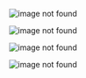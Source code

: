 ![image not found](https://cdn.discordapp.com/attachments/777783416346902538/949880676000362576/unknown.png)

![image not found](https://cdn.discordapp.com/attachments/777783416346902538/949880883899420742/unknown.png)

![image not found](https://cdn.discordapp.com/attachments/777783416346902538/949881064850067476/unknown.png)

![image not found](https://cdn.discordapp.com/attachments/777783416346902538/949881147746308146/unknown.png)
